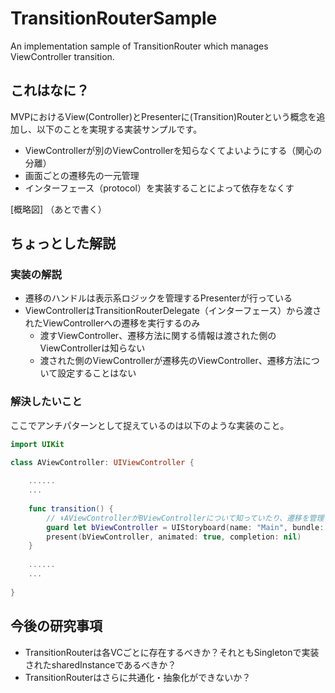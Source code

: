 # TransitionRouterSample
An implementation sample of TransitionRouter which manages ViewController transition.

## これはなに？
MVPにおけるView(Controller)とPresenterに(Transition)Routerという概念を追加し、以下のことを実現する実装サンプルです。

- ViewControllerが別のViewControllerを知らなくてよいようにする（関心の分離）
- 画面ごとの遷移先の一元管理
- インターフェース（protocol）を実装することによって依存をなくす

[概略図] （あとで書く）

## ちょっとした解説

### 実装の解説

- 遷移のハンドルは表示系ロジックを管理するPresenterが行っている
- ViewControllerはTransitionRouterDelegate（インターフェース）から渡されたViewControllerへの遷移を実行するのみ
  - 渡すViewController、遷移方法に関する情報は渡された側のViewControllerは知らない
  - 渡された側のViewControllerが遷移先のViewController、遷移方法について設定することはない

### 解決したいこと

ここでアンチパターンとして捉えているのは以下のような実装のこと。

```swift
import UIKit

class AViewController: UIViewController {
    
    ......
    ...
    
    func transition() {
        // ⬇︎AViewControllerがBViewControllerについて知っていたり、遷移を管理していたりする
        guard let bViewController = UIStoryboard(name: "Main", bundle: nil).instantiateViewController(withIdentifier: "BViewController") as? BViewController else { return }
        present(bViewController, animated: true, completion: nil)
    }
    
    ......
    ...
    
}

```

## 今後の研究事項
- TransitionRouterは各VCごとに存在するべきか？それともSingletonで実装されたsharedInstanceであるべきか？
- TransitionRouterはさらに共通化・抽象化ができないか？
